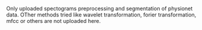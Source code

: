 Only uploaded spectograms preprocessing and segmentation of physionet data. OTher methods tried like wavelet transformation, forier transformation, mfcc or others are not uploaded here. 
